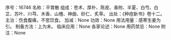 序号：16746
名称：平胃散
组成：苍术、厚朴、陈皮、香附、半夏、白芍、白芷、苏叶、川芎、木香、山楂、神曲、砂仁、炙草。
出处：《种痘新书》卷十二。
主治：伤食腹痛，不思饮食。
加减：None
功效：None
用法用量：感寒生姜为引。
制备方法：上为末。
临床应用：None
各家论述：None
用药禁忌：None
附注：None
